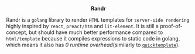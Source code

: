<p align="center">
  <b>Randr</b>
</p>

Randr is a `golang` library to render `HTML` templates for `server-side rendering` highly inspired by `react`, `preact/htm` and `lit-element`. It is still a proof-of-concept, but should have much better performance compared to `html/template` because it compiles expressions to static code in golang, which means it also has *0 runtime overhead*(similarly to [`quicktemplate`](https://github.com/valyala/quicktemplate)).